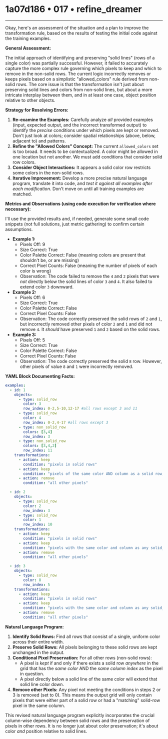 # 1a07d186 • 017 • refine_dreamer

---
Okay, here's an assessment of the situation and a plan to improve the transformation rule, based on the results of testing the initial code against the training examples.

**General Assessment:**

The initial approach of identifying and preserving "solid lines" (rows of a single color) was partially successful. However, it failed to accurately capture the more complex rule governing which pixels to keep and which to remove in the non-solid rows. The current logic incorrectly removes or keeps pixels based on a simplistic "allowed_colors" rule derived from non-solid rows. The core issue is that the transformation isn't just about preserving solid lines and colors from non-solid lines, but about a more intricate interplay between them, and in at least one case, object position relative to other objects.

**Strategy for Resolving Errors:**

1. **Re-examine the Examples:** Carefully analyze *all* provided examples (input, expected output, and the incorrect transformed output) to identify the *precise* conditions under which pixels are kept or removed. Don't just look at colors; consider spatial relationships (above, below, adjacent to) and patterns.
2. **Refine the "Allowed Colors" Concept:** The current `allowed_colors` set is too broad. It needs to be contextualized.  A color might be allowed in one location but not another. We must add conditions that consider solid row colors.
3. **Consider Object Interactions:** It appears a solid color row restricts some colors in the non-solid rows.
4. **Iterative Improvement:**  Develop a more precise natural language program, translate it into code, and *test it against all examples after each modification*.  Don't move on until all training examples are matched.

**Metrics and Observations (using code execution for verification where necessary):**

I'll use the provided results and, if needed, generate some small code snippets (not full solutions, just metric gathering) to confirm certain assumptions.

*   **Example 1:**
    *   Pixels Off: 9
    *   Size Correct: True
    *   Color Palette Correct: False (meaning colors are present that shouldn't be, or are missing)
    *   Correct Pixel Counts: False (meaning the number of pixels of each color is wrong)
    *   Observation: The code failed to remove the `4` and `2` pixels that were *not* directly below the solid lines of color `3` and `4`. It also failed to extend color `3` downward.
*   **Example 2:**
    *   Pixels Off: 6
    *   Size Correct: True
    *   Color Palette Correct: False
    *   Correct Pixel Counts: False
    *   Observation: The code correctly preserved the solid rows of `2` and `1`, but incorrectly removed other pixels of color `2` and `1` and did not remove `4`. It *should* have preserved `1` and `2` based on the solid rows.
*   **Example 3:**
    *   Pixels Off: 5
    *   Size Correct: True
    *   Color Palette Correct: False
    *   Correct Pixel Counts: False
    *   Observation: The code correctly preserved the solid `8` row. However, other pixels of value `8` and `1` were incorrectly removed.

**YAML Block Documenting Facts:**

```yaml
examples:
  - id: 1
    objects:
      - type: solid_row
        color: 3
        row_index: 0-2,5-10,12-17 #all rows except 3 and 11
      - type: solid_row
        color: 4
        row_index: 0-2,4-17 #all rows except 3
      - type: non_solid_row
        colors: [3,4]
        row_index: 3
      - type: non_solid_row
        colors: [3,4,2]
        row_index: 11
    transformations:
      - action: keep
        condition: "pixels in solid rows"
      - action: keep
        condition: "pixels of the same color AND column as a solid row, below the solid row."
      - action: remove
        condition: "all other pixels"

  - id: 2
    objects:
      - type: solid_row
        color: 2
        row_index: 3
      - type: solid_row
        color: 1
        row_index: 10
    transformations:
      - action: keep
        condition: "pixels in solid rows"
      - action: keep
        condition: "pixels with the same color and column as any solid_row"
      - action: remove
        condition: "all other pixels"

  - id: 3
    objects:
      - type: solid_row
        color: 8
        row_index: 5
    transformations:
      - action: keep
        condition: "pixels in solid rows"
      - action: keep
        condition: "pixels with the same color and column as any solid_row"
      - action: remove
        condition: "all other pixels"
```

**Natural Language Program:**

1.  **Identify Solid Rows:** Find all rows that consist of a single, uniform color across their entire width.
2.  **Preserve Solid Rows:** All pixels belonging to these solid rows are kept unchanged in the output.
3.  **Conditional Pixel Preservation:** For all other rows (non-solid rows):
    *   A pixel is *kept* if and only if there exists a solid row *anywhere* in the grid that has the *same color* AND the *same column index* as the pixel in question.
    *   A pixel directly below a solid line of the same color will extend that solid line color down.
4. **Remove other Pixels:** Any pixel not meeting the conditions in steps 2 or 3 is removed (set to 0). This means the output grid will only contain pixels that were either part of a solid row or had a "matching" solid-row pixel in the same column.

This revised natural language program explicitly incorporates the crucial column-wise dependency between solid rows and the preservation of pixels in other rows. It is no longer just about color preservation; it's about color *and* position relative to solid lines.

